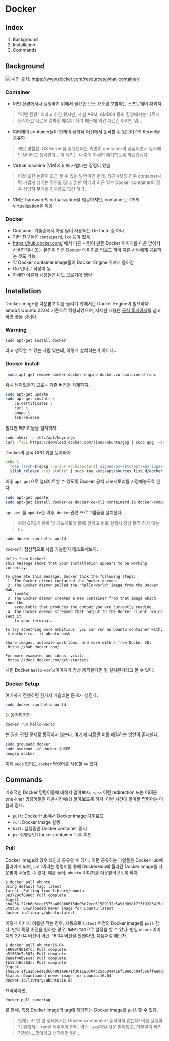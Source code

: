 # Docker

## Index
1. Background
2. Installation
3. Commands

## Background
![](https://velog.velcdn.com/images/isukim/post/95362d5a-17ea-4430-9d34-63f9e99b0a2f/image.png)
사진 출처: https://www.docker.com/resources/what-container/ 

### Container
- 어떤 환경에서나 실행하기 위해서 필요한 모든 요소를 포함하는 소프트웨어 패키지
> "어떤 환경" 이라고 하긴 했지만, 사실 ARM, AMD64 등의 환경에서는 다르게 동작하고 다르게 컴파일 해줘야 하기 때문에 약간 다르긴 하지만 뭐...
- 여러개의 container들이 한개의 물리적 머신에서 동작할 수 있으며 OS Kernel을 공유함
> 개인 경험상, OS Kernel을 공유한다는 측면이 container의 장점이면서 동시에 단점이라고 생각한다... 이 얘기는 나중에 자세히 얘기하도록 하겠습니다.

- Virtual machine (VM)에 비해 가볍다는 장점이 있음
> 이것 또한 논란이 조금 될 수 있는 발언이긴 한게, 최근 VM의 경우 container처럼 가볍게 생기는 경우도 많다. 뿐만 아니라 최근 일부 Docker container의 경우 상당히 무거운 친구들도 많긴 하다.

- VM은 hardware의 virtualization을 제공하지만, container는 OS의 virtualization을 제공

### Docker
- Container 기술중에서 가장 많이 사용되는 De facto 중 하나
- 기타 친구들은 `containerd`, `lxc` 등이 있음 
- https://hub.docker.com/ 에서 다른 사람이 만든 Docker 이미지를 다운 받아서 사용하거나 또는 본인이 만든 Docker 이미지를 업로드 하여 다른 사람에게 공유하는 것도 가능
- 각 Docker container image들이 Docker Engine 위에서 돌아감
- Go 언어로 작성이 됨
- 자세한 이론적 내용들은 나도 모르기에 생략

## Installation
Docker Image를 다운받고 이를 돌리기 위해서는 Docker Engine이 필요하다. amd64 Ubuntu 22.04 기준으로 작성되었으며, 자세한 내용은 [공식 홈페이지](https://docs.docker.com/engine/install/ubuntu/)를 참고하면 좋을 것이다. 

### Warning
```bash
sudo apt-get install docker
```
라고 생각할 수 있는 사람 있는데, 이렇게 설치하는거 아니다...
### Docker Install
```bash
 sudo apt-get remove docker docker-engine docker.io containerd runc
```
혹시 남아있을지 모르는 기존 버전을 삭제하자.

```bash
sudo apt-get update
sudo apt-get install \
    ca-certificates \
    curl \
    gnupg \
    lsb-release
```
필요한 패키지들을 설치하자.
```bash
sudo mkdir -p /etc/apt/keyrings
curl -fsSL https://download.docker.com/linux/ubuntu/gpg | sudo gpg --dearmor -o /etc/apt/keyrings/docker.gpg
```
Docker의 공식 GPG 키를 등록하자.
```bash
echo \
  "deb [arch=$(dpkg --print-architecture) signed-by=/etc/apt/keyrings/docker.gpg] https://download.docker.com/linux/ubuntu \
  $(lsb_release -cs) stable" | sudo tee /etc/apt/sources.list.d/docker.list > /dev/null
```
이후 `apt-get`으로 업데이트할 수 있도록 Docker 공식 레포지토리를 저장해놓도록 한다.
```bash
sudo apt-get update
sudo apt-get install docker-ce docker-ce-cli containerd.io docker-compose-plugin
```
`apt-get` 을 `update`한 이후, `docker`관련 프로그램들을 설치한다.
> 위의 GPG키 등록 및 레포지토리 등록 안하고 바로 실행시 정상 동작 하지 않는다. 

```bash
sudo docker run hello-world
```
`docker`가 정상적으로 사용 가능한지 테스트해보자.
```
Hello from Docker!
This message shows that your installation appears to be working correctly.

To generate this message, Docker took the following steps:
 1. The Docker client contacted the Docker daemon.
 2. The Docker daemon pulled the "hello-world" image from the Docker Hub.
    (amd64)
 3. The Docker daemon created a new container from that image which runs the
    executable that produces the output you are currently reading.
 4. The Docker daemon streamed that output to the Docker client, which sent it
    to your terminal.

To try something more ambitious, you can run an Ubuntu container with:
 $ docker run -it ubuntu bash

Share images, automate workflows, and more with a free Docker ID:
 https://hub.docker.com/

For more examples and ideas, visit:
 https://docs.docker.com/get-started/
```
처럼 Docker `hello-world`이미지가 정상 동작한다면 잘 설치된거라고 볼 수 있다.

### Docker Setup
여기까지 진행하면 한가지 거슬리는 문제가 생긴다.
```bash
sudo docker run hello-world
```
는 동작하지만
```
docker run hello-world
```
는 권한 관련 문제로 동작하지 않는다. [여기](https://stackoverflow.com/questions/48957195/how-to-fix-docker-got-permission-denied-issue)에 따르면 이를 해결하는 방안이 존재한다. 
```bash
sudo groupadd docker
sudo usermod -aG docker $USER
newgrp docker
```
이제 `sudo` 없이도 `docker` 명령어를 사용할 수 있다.


## Commands
기초적인 Docker 명령어들에 대해서 알아보자. `>`, `<<` 이런 redirection 또는 어려운 one-liner 명령어들은 다음시간에(?) 알아보도록 하자. 이번 시간에 알아볼 명령어는 다음과 같다.
- `pull`: DockerHub에서 Docker image 다운로드
- `run`: Docker image 실행
- `kill`: 실행중인 Docker container 중지
- `ps`: 실행중인 Docker container 목록 확인

### Pull
Docker image의 경우 타인과 공유할 수 있다. 이런 공유하는 파일들은 DockerHub에 올라가게 되며, `pull`이라는 명령어를 통해 DockerHub에 올라간 Docker image를 다운받아 사용할 수 있다. 예를 들어, `ubuntu` 이미지를 다운받아보도록 하자. 
```
$ docker pull ubuntu
Using default tag: latest
latest: Pulling from library/ubuntu
6e3729cf69e0: Pull complete
Digest: sha256:27cb6e6ccef575a4698b66f5de06c7ecd61589132d5a91d098f7f3f9285415a9
Status: Downloaded newer image for ubuntu:latest
docker.io/library/ubuntu:latest

```
이렇게 이미지 이름만 적는 경우, 자동으로 `latest` 버전의 Docker image를 `pull` 한다. 만약 특정 버전을 원하는 경우, `NAME:TAG`으로 설정을 할 수 있다. 만일 `ubuntu`이미지의 22.04 버전이 아닌, 16.04 버전을 원한다면, 다음처럼 해보자.
```
$ docker pull ubuntu:16.04
58690f9b18fc: Pull complete
b51569e7c507: Pull complete
da8ef40b9eca: Pull complete
fb15d46c38dc: Pull complete
Digest: sha256:1f1a2d56de1d604801a9671f301190704c25d604a416f59e03c04f5c6ffee0d6
Status: Downloaded newer image for ubuntu:16.04
docker.io/library/ubuntu:16.04
```
요약하자면, 
```
docker pull name:tag
```
를 통해, 특정 Docker image의 tag에 해당하는 Docker image를 `pull` 할 수 있다. 
> 현재 `pull`만 한 상태에서는 Docker container가 동작하지 않는다! 이를 실행하기 위해서는 `run`을 해주어야 한다. 약간 `.exe`파일 다운 받아놓고, 더블클릭 하기 직전의 느낌이라고 생각하면 된다.



